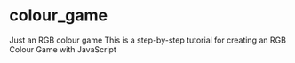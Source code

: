 # colour_game
Just an RGB colour game
This is a step-by-step tutorial for creating an RGB Colour Game with JavaScript
